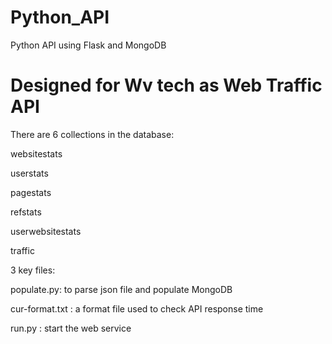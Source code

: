 # Python_API
Python API using Flask and MongoDB

Designed for Wv tech as Web Traffic API
================================================

There are 6 collections in the database:

websitestats

userstats

pagestats

refstats

userwebsitestats

traffic

3 key files:

populate.py:  to parse json file and populate MongoDB

cur-format.txt :  a format file used to check API response time

run.py : start the web service

